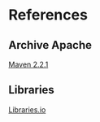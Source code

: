 # References

## Archive Apache
[Maven 2.2.1](https://archive.apache.org/dist/maven/binaries/) 

## Libraries
[Libraries.io](https://libraries.io/)

